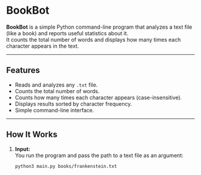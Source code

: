 # BookBot

**BookBot** is a simple Python command-line program that analyzes a text file (like a book) and reports useful statistics about it.  
It counts the total number of words and displays how many times each character appears in the text.

---

## Features

- Reads and analyzes any `.txt` file.
- Counts the total number of words.
- Counts how many times each character appears (case-insensitive).
- Displays results sorted by character frequency.
- Simple command-line interface.

---

## How It Works

1. **Input:**  
   You run the program and pass the path to a text file as an argument:
   ```bash
   python3 main.py books/frankenstein.txt